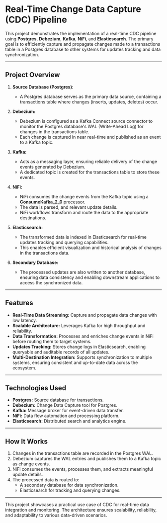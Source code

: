 # Real-Time Change Data Capture (CDC) Pipeline

This project demonstrates the implementation of a real-time CDC pipeline using **Postgres**, **Debezium**, **Kafka**, **NiFi**, and **Elasticsearch**. The primary goal is to efficiently capture and propagate changes made to a transactions table in a Postgres database to other systems for updates tracking and data synchronization.

---

## Project Overview

1. **Source Database (Postgres):**  
   - A Postgres database serves as the primary data source, containing a transactions table where changes (inserts, updates, deletes) occur.

2. **Debezium:**  
   - Debezium is configured as a Kafka Connect source connector to monitor the Postgres database's WAL (Write-Ahead Log) for changes in the transactions table.  
   - Each change is captured in near real-time and published as an event to a Kafka topic.

3. **Kafka:**  
   - Acts as a messaging layer, ensuring reliable delivery of the change events generated by Debezium.  
   - A dedicated topic is created for the transactions table to store these events.

4. **NiFi:**  
   - NiFi consumes the change events from the Kafka topic using a **ConsumeKafka_2_0** processor.  
   - The data is parsed, and relevant update details.  
   - NiFi workflows transform and route the data to the appropriate destinations.

5. **Elasticsearch:**  
   - The transformed data is indexed in Elasticsearch for real-time updates tracking and querying capabilities.  
   - This enables efficient visualization and historical analysis of changes in the transactions data.

6. **Secondary Database:**  
   - The processed updates are also written to another database, ensuring data consistency and enabling downstream applications to access the synchronized data. 

---

## Features

- **Real-Time Data Streaming:** Capture and propagate data changes with low latency.  
- **Scalable Architecture:** Leverages Kafka for high throughput and reliability.  
- **Data Transformation:** Processes and enriches change events in NiFi before routing them to target systems.  
- **Updates Tracking:** Stores change logs in Elasticsearch, enabling queryable and auditable records of all updates.  
- **Multi-Destination Integration:** Supports synchronization to multiple systems, ensuring consistent and up-to-date data across the ecosystem.

---

## Technologies Used

- **Postgres:** Source database for transactions.  
- **Debezium:** Change Data Capture tool for Postgres.  
- **Kafka:** Message broker for event-driven data transfer.  
- **NiFi:** Data flow automation and processing platform.  
- **Elasticsearch:** Distributed search and analytics engine.

---

## How It Works

1. Changes in the transactions table are recorded in the Postgres WAL.  
2. Debezium captures the WAL entries and publishes them to a Kafka topic as change events.  
3. NiFi consumes the events, processes them, and extracts meaningful update details.  
4. The processed data is routed to:  
   - A secondary database for data synchronization.  
   - Elasticsearch for tracking and querying changes.

---

This project showcases a practical use case of CDC for real-time data integration and monitoring. The architecture ensures scalability, reliability, and adaptability to various data-driven scenarios.
